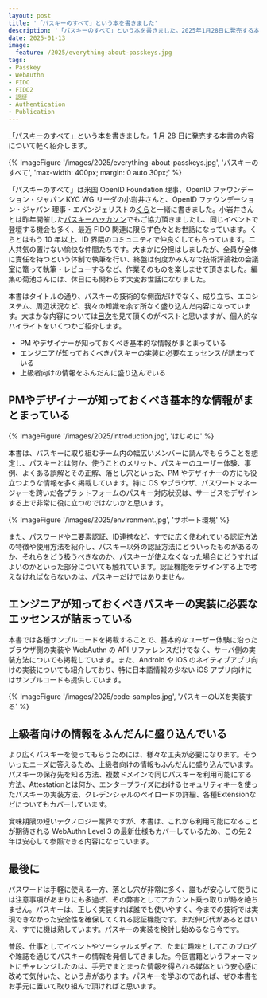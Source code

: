 ```yaml
---
layout: post
title: '「パスキーのすべて」という本を書きました'
description: '「パスキーのすべて」という本を書きました。2025年1月28日に発売する本書の内容について軽く紹介します。'
date: 2025-01-13
image:
  feature: /2025/everything-about-passkeys.jpg
tags:
- Passkey
- WebAuthn
- FIDO
- FIDO2
- 認証
- Authentication
- Publication
---
```


[「パスキーのすべて」](https://gihyo.jp/book/2025/978-4-297-14653-5)という本を書きました。1 月 28 日に発売する本書の内容について軽く紹介します。

<!-- excerpt -->

{% ImageFigure '/images/2025/everything-about-passkeys.jpg', 'パスキーのすべて', 'max-width: 400px; margin: 0 auto 30px;' %}

「パスキーのすべて」は米国 OpenID Foundation 理事、OpenID ファウンデーション・ジャパン KYC WG リーダの小岩井さんと、OpenID ファウンデーション・ジャパン 理事・エバンジェリストの[くら](https://x.com/kura_lab)と一緒に書きました。小岩井さんとは昨年開催した[パスキーハッカソン](https://web.dev/blog/passkeys-hackathon-tokyo)でもご協力頂きましたし、同じイベントで登壇する機会も多く、最近 FIDO 関連に限らず色々とお世話になっています。くらとはもう 10 年以上、ID 界隈のコミュニティで仲良くしてもらっています。二人共気の置けない愉快な仲間たちです。大まかに分担はしましたが、全員が全体に責任を持つという体制で執筆を行い、終盤は何度かみんなで技術評論社の会議室に篭って執筆・レビューするなど、作業そのものを楽しませて頂きました。編集の菊池さんには、休日にも関わらず大変お世話になりました。

本書はタイトルの通り、パスキーの技術的な側面だけでなく、成り立ち、エコシステム、周辺状況など、我々の知識を余す所なく盛り込んだ内容になっています。大まかな内容については[目次](https://gihyo.jp/book/2025/978-4-297-14653-5#toc)を見て頂くのがベストと思いますが、個人的なハイライトをいくつかご紹介します。

* PM やデザイナーが知っておくべき基本的な情報がまとまっている
* エンジニアが知っておくべきパスキーの実装に必要なエッセンスが詰まっている
* 上級者向けの情報をふんだんに盛り込んでいる

## PMやデザイナーが知っておくべき基本的な情報がまとまっている

{% ImageFigure '/images/2025/introduction.jpg', 'はじめに' %}

本書は、パスキーに取り組むチーム内の幅広いメンバーに読んでもらうことを想定し、パスキーとは何か、使うことのメリット、パスキーのユーザー体験、事例、よくある誤解とその正解、落とし穴といった、PM やデザイナーの方にも役立つような情報を多く掲載しています。特に OS やブラウザ、パスワードマネージャーを跨いだ各プラットフォームのパスキー対応状況は、サービスをデザインする上で非常に役に立つのではないかと思います。

{% ImageFigure '/images/2025/environment.jpg', 'サポート環境' %}

また、パスワードや二要素認証、ID連携など、すでに広く使われている認証方法の特徴や使用方法を紹介し、パスキー以外の認証方法にどういったものがあるのか、それらをどう扱うべきなのか、パスキーが使えなくなった場合にどうすればよいのかといった部分についても触れています。認証機能をデザインする上で考えなければならないのは、パスキーだけではありません。

## エンジニアが知っておくべきパスキーの実装に必要なエッセンスが詰まっている

本書では各種サンプルコードを掲載することで、基本的なユーザー体験に沿ったブラウザ側の実装や WebAuthn の API リファレンスだけでなく、サーバ側の実装方法についても掲載しています。また、Android や iOS のネイティブアプリ向けの実装についても紹介しており、特に日本語情報の少ない iOS アプリ向けにはサンプルコードも提供しています。

{% ImageFigure '/images/2025/code-samples.jpg', 'パスキーのUXを実装する' %}

## 上級者向けの情報をふんだんに盛り込んでいる

より広くパスキーを使ってもらうためには、様々な工夫が必要になります。そういったニーズに答えるため、上級者向けの情報もふんだんに盛り込んでいます。パスキーの保存先を知る方法、複数ドメインで同じパスキーを利用可能にする方法、Attestationとは何か、エンタープライズにおけるセキュリティキーを使ったパスキーの実装方法、クレデンシャルのペイロードの詳細、各種Extensionなどについてもカバーしています。

賞味期限の短いテクノロジー業界ですが、本書は、これから利用可能になることが期待される WebAuthn Level 3 の最新仕様もカバーしているため、この先 2 年は安心して参照できる内容になっています。

## 最後に

パスワードは手軽に使える一方、落とし穴が非常に多く、誰もが安心して使うには注意事項があまりにも多過ぎ、その弊害としてアカウント乗っ取りが跡を絶ちません。パスキーは、正しく実装すれば誰でも使いやすく、今までの技術では実現できなかった安全性を確保してくれる認証機能です。まだ伸び代があるとはいえ、すでに機は熟しています。パスキーの実装を検討し始めるなら今です。

普段、仕事としてイベントやソーシャルメディア、たまに趣味としてこのブログや雑誌を通じてパスキーの情報を発信してきました。今回書籍というフォーマットにチャレンジしたのは、手元でまとまった情報を得られる媒体という安心感に改めて気付いた、という点があります。パスキーを学ぶのであれば、ぜひ本書をお手元に置いて取り組んで頂ければと思います。

